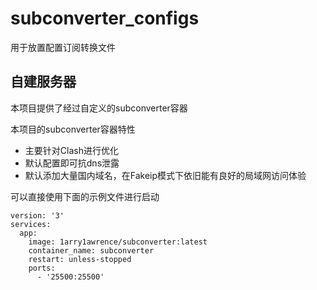 # subconverter_configs

用于放置配置订阅转换文件

## 自建服务器

本项目提供了经过自定义的subconverter容器

本项目的subconverter容器特性

- 主要针对Clash进行优化
- 默认配置即可抗dns泄露
- 默认添加大量国内域名，在Fakeip模式下依旧能有良好的局域网访问体验

可以直接使用下面的示例文件进行启动

```
version: '3'
services:
  app:
    image: 1arry1awrence/subconverter:latest
    container_name: subconverter
    restart: unless-stopped
    ports:
      - '25500:25500'
```